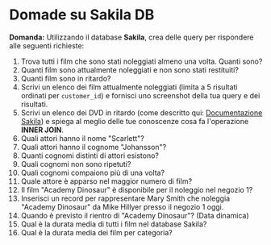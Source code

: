 # Domade su Sakila DB

**Domanda:** Utilizzando il database **Sakila**, crea delle query per rispondere alle seguenti richieste:

1. Trova tutti i film che sono stati noleggiati almeno una volta. Quanti sono?  
2. Quanti film sono attualmente noleggiati e non sono stati restituiti?  
3. Quanti film sono in ritardo?  
4. Scrivi un elenco dei film attualmente noleggiati (limita a 5 risultati ordinati per `customer_id`) e fornisci uno screenshot della tua query e dei risultati.  
5. Scrivi un elenco dei DVD in ritardo (come descritto qui: [Documentazione Sakila](http://dev.mysql.com/doc/sakila/en/sakila-usage.html)) e spiega al meglio delle tue conoscenze cosa fa l'operazione **INNER JOIN**.  
6. Quali attori hanno il nome "Scarlett"?  
7. Quali attori hanno il cognome "Johansson"?  
8. Quanti cognomi distinti di attori esistono?  
9. Quali cognomi non sono ripetuti?  
10. Quali cognomi compaiono più di una volta?  
11. Quale attore è apparso nel maggior numero di film?  
12. Il film "Academy Dinosaur" è disponibile per il noleggio nel negozio 1?  
13. Inserisci un record per rappresentare Mary Smith che noleggia "Academy Dinosaur" da Mike Hillyer presso il negozio 1 oggi.  
14. Quando è previsto il rientro di "Academy Dinosaur"? (Data dinamica)  
15. Qual è la durata media di tutti i film nel database Sakila?  
16. Qual è la durata media dei film per categoria?
